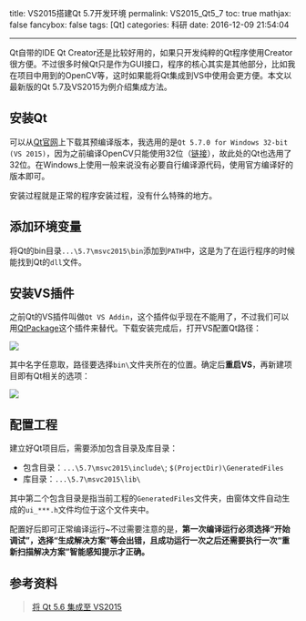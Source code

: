 title: VS2015搭建Qt 5.7开发环境
permalink: VS2015_Qt5_7
toc: true
mathjax: false
fancybox: false
tags: [Qt]
categories: 科研
date: 2016-12-09 21:54:04

---

Qt自带的IDE Qt Creator还是比较好用的，如果只开发纯粹的Qt程序使用Creator很方便。不过很多时候Qt只是作为GUI接口，程序的核心其实是其他部分，比如我在项目中用到的OpenCV等，这时如果能将Qt集成到VS中使用会更方便。本文以最新版的Qt 5.7及VS2015为例介绍集成方法。

<!--more-->

## 安装Qt
可以从[Qt官网](https://www.qt.io/download-open-source/#section-2)上下载其预编译版本，我选用的是`Qt 5.7.0 for Windows 32-bit (VS 2015)`，因为之前编译OpenCV只能使用32位（[链接](/2016/12/06/VS2015_OpenCV31/)），故此处的Qt也选用了32位。在Windows上使用一般来说没有必要自行编译源代码，使用官方编译好的版本即可。

安装过程就是正常的程序安装过程，没有什么特殊的地方。

## 添加环境变量
将Qt的bin目录`...\5.7\msvc2015\bin`添加到`PATH`中，这是为了在运行程序的时候能找到Qt的`dll`文件。

## 安装VS插件
之前Qt的VS插件叫做`Qt VS Addin`，这个插件似乎现在不能用了，不过我们可以用[QtPackage](https://marketplace.visualstudio.com/items?itemName=havendv.QtPackage)这个插件来替代。下载安装完成后，打开VS配置Qt路径：

![](http://7xnwyt.com1.z0.glb.clouddn.com/VSQT.gif)

其中名字任意取，路径要选择`bin\`文件夹所在的位置。确定后**重启VS**，再新建项目即有Qt相关的选项：

![](http://7xnwyt.com1.z0.glb.clouddn.com/20161209214416.png)

## 配置工程

建立好Qt项目后，需要添加包含目录及库目录：

- 包含目录：`...\5.7\msvc2015\include\`; `$(ProjectDir)\GeneratedFiles`
- 库目录：`...\5.7\msvc2015\lib\`

其中第二个包含目录是指当前工程的`GeneratedFiles`文件夹，由窗体文件自动生成的`ui_***.h`文件均位于这个文件夹中。

配置好后即可正常编译运行~不过需要注意的是，**第一次编译运行必须选择“开始调试”，选择“生成解决方案”等会出错，且成功运行一次之后还需要执行一次“重新扫描解决方案”智能感知提示才正确。**

## 参考资料

> [将 Qt 5.6 集成至 VS2015](https://my.oschina.net/jthmath/blog/640227)
